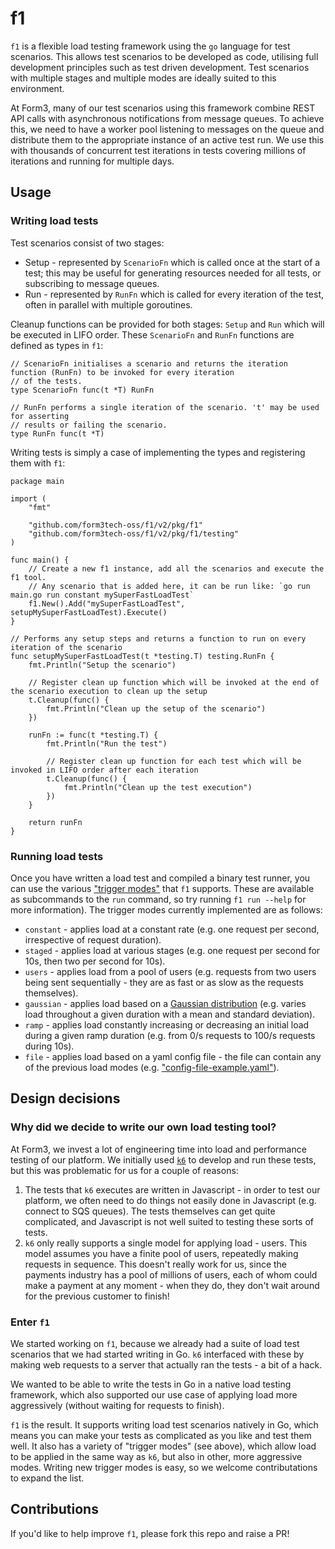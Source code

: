 # f1
`f1` is a flexible load testing framework using the `go` language for test scenarios. This allows test scenarios to be developed as code, utilising full development principles such as test driven development. Test scenarios with multiple stages and multiple modes are ideally suited to this environment.

At Form3, many of our test scenarios using this framework combine REST API calls with asynchronous notifications from message queues. To achieve this, we need to have a worker pool listening to messages on the queue and distribute them to the appropriate instance of an active test run. We use this with thousands of concurrent test iterations in tests covering millions of iterations and running for multiple days.

## Usage
### Writing load tests
Test scenarios consist of two stages: 
* Setup - represented by `ScenarioFn` which is called once at the start of a test; this may be useful for generating resources needed for all tests, or subscribing to message queues.
* Run - represented by `RunFn` which is called for every iteration of the test, often in parallel with multiple goroutines.

Cleanup functions can be provided for both stages: `Setup` and `Run` which will be executed in LIFO order.
These `ScenarioFn` and `RunFn` functions are defined as types in `f1`:

```golang
// ScenarioFn initialises a scenario and returns the iteration function (RunFn) to be invoked for every iteration
// of the tests.
type ScenarioFn func(t *T) RunFn

// RunFn performs a single iteration of the scenario. 't' may be used for asserting
// results or failing the scenario.
type RunFn func(t *T)
```

Writing tests is simply a case of implementing the types and registering them with `f1`:

```golang
package main

import (
	"fmt"

	"github.com/form3tech-oss/f1/v2/pkg/f1"
	"github.com/form3tech-oss/f1/v2/pkg/f1/testing"
)

func main() {
	// Create a new f1 instance, add all the scenarios and execute the f1 tool.
	// Any scenario that is added here, it can be run like: `go run main.go run constant mySuperFastLoadTest`
	f1.New().Add("mySuperFastLoadTest", setupMySuperFastLoadTest).Execute()
}

// Performs any setup steps and returns a function to run on every iteration of the scenario
func setupMySuperFastLoadTest(t *testing.T) testing.RunFn {
	fmt.Println("Setup the scenario")
	
	// Register clean up function which will be invoked at the end of the scenario execution to clean up the setup
	t.Cleanup(func() {
		fmt.Println("Clean up the setup of the scenario")
	})
	
	runFn := func(t *testing.T) {
	    fmt.Println("Run the test")

		// Register clean up function for each test which will be invoked in LIFO order after each iteration 
		t.Cleanup(func() {
			fmt.Println("Clean up the test execution")
		})
	}

	return runFn
}
```

### Running load tests
Once you have written a load test and compiled a binary test runner, you can use the various ["trigger modes"](https://github.com/form3tech-oss/f1/v2/tree/master/pkg/f1/trigger) that `f1` supports. These are available as subcommands to the `run` command, so try running `f1 run --help` for more information). The trigger modes currently implemented are as follows:

* `constant` - applies load at a constant rate (e.g. one request per second, irrespective of request duration).
* `staged` - applies load at various stages (e.g. one request per second for 10s, then two per second for 10s).
* `users` - applies load from a pool of users (e.g. requests from two users being sent sequentially - they are as fast or as slow as the requests themselves).
* `gaussian` - applies load based on a [Gaussian distribution](https://en.wikipedia.org/wiki/Normal_distribution) (e.g. varies load throughout a given duration with a mean and standard deviation).
* `ramp` - applies load constantly increasing or decreasing an initial load during a given ramp duration (e.g. from 0/s requests to 100/s requests during 10s).
* `file` - applies load based on a yaml config file - the file can contain any of the previous load modes (e.g. ["config-file-example.yaml"](config-file-example.yaml)).

## Design decisions
### Why did we decide to write our own load testing tool?
At Form3, we invest a lot of engineering time into load and performance testing of our platform. We initially used [`k6`](https://github.com/loadimpact/k6) to develop and run these tests, but this was problematic for us for a couple of reasons:

1. The tests that `k6` executes are written in Javascript - in order to test our platform, we often need to do things not easily done in Javascript (e.g. connect to SQS queues). The tests themselves can get quite complicated, and Javascript is not well suited to testing these sorts of tests.
2. `k6` only really supports a single model for applying load - users. This model assumes you have a finite pool of users, repeatedly making requests in sequence. This doesn't really work for us, since the payments industry has a pool of millions of users, each of whom could make a payment at any moment - when they do, they don't wait around for the previous customer to finish!

### Enter `f1`
We started working on `f1`, because we already had a suite of load test scenarios that we had started writing in Go. `k6` interfaced with these by making web requests to a server that actually ran the tests - a bit of a hack.

We wanted to be able to write the tests in Go in a native load testing framework, which also supported our use case of applying load more aggressively (without waiting for requests to finish).

`f1` is the result. It supports writing load test scenarios natively in Go, which means you can make your tests as complicated as you like and test them well. It also has a variety of "trigger modes" (see above), which allow load to be applied in the same way as `k6`, but also in other, more aggressive modes. Writing new trigger modes is easy, so we welcome contributations to expand the list.

## Contributions
If you'd like to help improve `f1`, please fork this repo and raise a PR!
